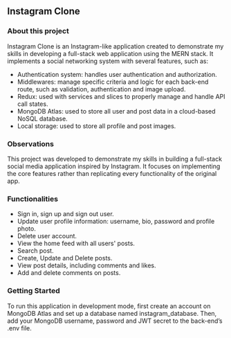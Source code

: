 ## Instagram Clone

### About this project
Instagram Clone is an Instagram-like application created to demonstrate my skills in developing a full-stack web application using the MERN stack. It implements a social networking system with several features, such as:
- Authentication system: handles user authentication and authorization.
- Middlewares: manage specific criteria and logic for each back-end route, such as validation, authentication and image upload.
- Redux: used with services and slices to properly manage and handle API call states.
- MongoDB Atlas: used to store all user and post data in a cloud-based NoSQL database.
- Local storage: used to store all profile and post images.

### Observations
This project was developed to demonstrate my skills in building a full-stack social media application inspired by Instagram. It focuses on implementing the core features rather than replicating every functionality of the original app.

### Functionalities
- Sign in, sign up and sign out user.
- Update user profile information: username, bio, password and profile photo.
- Delete user account.
- View the home feed with all users' posts.
- Search post.
- Create, Update and Delete posts.
- View post details, including comments and likes.
- Add and delete comments on posts.

### Getting Started
To run this application in development mode, first create an account on MongoDB Atlas and set up a database named instagram_database. Then, add your MongoDB username, password and JWT secret to the back-end’s .env file.

